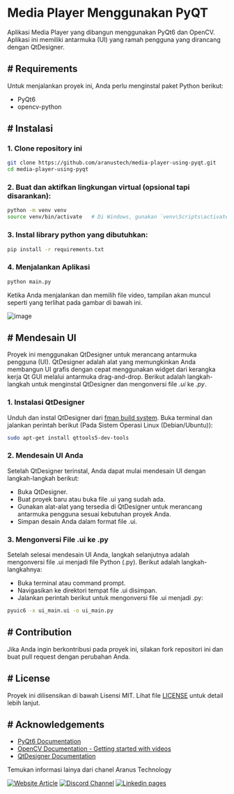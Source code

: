 # Media Player Menggunakan PyQT

Aplikasi Media Player yang dibangun menggunakan PyQt6 dan OpenCV. 
Aplikasi ini memiliki antarmuka (UI) yang ramah pengguna yang dirancang dengan QtDesigner.

## # Requirements

Untuk menjalankan proyek ini, Anda perlu menginstal paket Python berikut:

- PyQt6 
- opencv-python

## # Instalasi

### 1. Clone repository ini
```bash
git clone https://github.com/aranustech/media-player-using-pyqt.git
cd media-player-using-pyqt
```

### 2. Buat dan aktifkan lingkungan virtual (opsional tapi disarankan):
```bash
python -m venv venv
source venv/bin/activate   # Di Windows, gunakan `venv\Scripts\activate`
```

### 3. Instal library python yang dibutuhkan:
```bash
pip install -r requirements.txt
```

### 4. Menjalankan Aplikasi
```bash
python main.py
```
Ketika Anda menjalankan dan memilih file video, tampilan akan muncul seperti yang terlihat pada gambar di bawah ini.

![image](https://github.com/user-attachments/assets/225884d2-0db6-48a3-ac19-4f7a9e37d4b5)

## # Mendesain UI

Proyek ini menggunakan QtDesigner untuk merancang antarmuka pengguna (UI). QtDesigner adalah alat yang memungkinkan Anda membangun UI grafis dengan cepat menggunakan widget dari kerangka kerja Qt GUI melalui antarmuka drag-and-drop. Berikut adalah langkah-langkah untuk menginstal QtDesigner dan mengonversi file *.ui* ke *.py*.

### 1. Instalasi QtDesigner
Unduh dan instal QtDesigner dari [fman build system](https://build-system.fman.io/qt-designer-download). 
Buka terminal dan jalankan perintah berikut (Pada Sistem Operasi Linux (Debian/Ubuntu)):
```bash
sudo apt-get install qttools5-dev-tools
```

### 2. Mendesain UI Anda

Setelah QtDesigner terinstal, Anda dapat mulai mendesain UI dengan langkah-langkah berikut:
- Buka QtDesigner.
- Buat proyek baru atau buka file .ui yang sudah ada.
- Gunakan alat-alat yang tersedia di QtDesigner untuk merancang antarmuka pengguna sesuai kebutuhan proyek Anda.
- Simpan desain Anda dalam format file .ui.

### 3. Mengonversi File .ui ke .py

Setelah selesai mendesain UI Anda, langkah selanjutnya adalah mengonversi file .ui menjadi file Python (.py). Berikut adalah langkah-langkahnya:
- Buka terminal atau command prompt.
- Navigasikan ke direktori tempat file .ui disimpan.
- Jalankan perintah berikut untuk mengonversi file .ui menjadi .py:
```bash
pyuic6 -x ui_main.ui -o ui_main.py
```
 
## # Contribution
Jika Anda ingin berkontribusi pada proyek ini, silakan fork repositori ini dan buat pull request dengan perubahan Anda.

## # License
Proyek ini dilisensikan di bawah Lisensi MIT. Lihat file [LICENSE](LICENSE) untuk detail lebih lanjut.

## # Acknowledgements
- [PyQt6 Documentation](https://www.riverbankcomputing.com/static/Docs/PyQt6/)
- [OpenCV Documentation - Getting started with videos](https://docs.opencv.org/3.4/dd/d43/tutorial_py_video_display.html) 
- [QtDesigner Documentation](https://doc.qt.io/qt-6/qtdesigner-manual.html)

Temukan informasi lainya dari chanel Aranus Technology

[![Website Article](https://img.shields.io/badge/Website--blue)](https://aranustech.co.id/news)
[![Discord Channel](https://img.shields.io/badge/Discord-Channel-blue?logo=discord&logoColor=white)](https://discord.gg/YhwenmN7)
[![Linkedin pages](https://img.shields.io/badge/Likedin-page-blue)](https://www.linkedin.com/company/aranus-technology)
